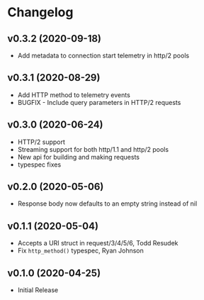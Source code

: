 # Changelog

## v0.3.2 (2020-09-18)
* Add metadata to connection start telemetry in http/2 pools

## v0.3.1 (2020-08-29)
* Add HTTP method to telemetry events
* BUGFIX - Include query parameters in HTTP/2 requests

## v0.3.0 (2020-06-24)
* HTTP/2 support
* Streaming support for both http/1.1 and http/2 pools
* New api for building and making requests
* typespec fixes

## v0.2.0 (2020-05-06)
* Response body now defaults to an empty string instead of nil

## v0.1.1 (2020-05-04)
* Accepts a URI struct in request/3/4/5/6, Todd Resudek
* Fix `http_method()` typespec, Ryan Johnson

## v0.1.0 (2020-04-25)
* Initial Release
